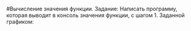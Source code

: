 #Вычисление значения функции.
Задание:
Написать программу, которая выводит в консоль значения функции, с шагом 1. Заданной графиком:
